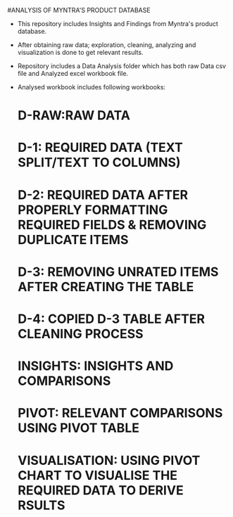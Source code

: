 #ANALYSIS OF MYNTRA'S PRODUCT DATABASE
- This repository includes Insights and Findings from Myntra's product database.
- After obtaining raw data; exploration, cleaning, analyzing and visualization is done to get relevant results.
- Repository includes a Data Analysis folder which has both raw Data csv file and Analyzed excel workbook file.
  
- Analysed workbook includes following workbooks:
    # D-RAW:RAW DATA
    # D-1:	REQUIRED DATA (TEXT SPLIT/TEXT TO COLUMNS)
    # D-2:	REQUIRED DATA AFTER PROPERLY FORMATTING REQUIRED FIELDS & REMOVING DUPLICATE ITEMS
    # D-3:	REMOVING  UNRATED ITEMS AFTER CREATING THE TABLE
    # D-4:	COPIED D-3 TABLE AFTER CLEANING PROCESS
    # INSIGHTS:	INSIGHTS AND COMPARISONS
    # PIVOT:	RELEVANT COMPARISONS USING PIVOT TABLE
    # VISUALISATION:	USING PIVOT CHART TO VISUALISE THE REQUIRED DATA TO DERIVE RSULTS

